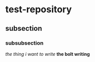 # test-repository
## subsection
### subsubsection
*the thing i want to write* 
**the bolt writing**
